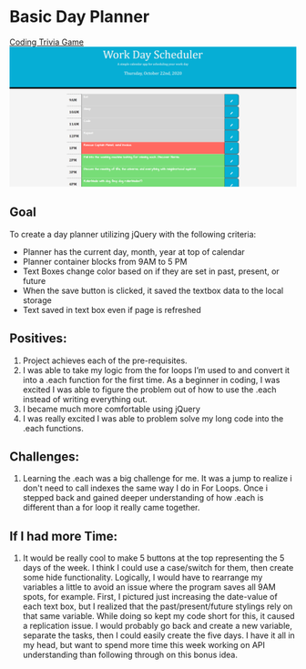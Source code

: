 # Basic Day Planner

[Coding Trivia Game ](https://ewager1.github.io/Basic-Day-Planner/)
![Website Demo Picture](./Assets/demoPic.png)

## Goal

To create a day planner utilizing jQuery with the following criteria:

- Planner has the current day, month, year at top of calendar
- Planner container blocks from 9AM to 5 PM
- Text Boxes change color based on if they are set in past, present, or future
- When the save button is clicked, it saved the textbox data to the local storage
- Text saved in text box even if page is refreshed

## Positives:

1. Project achieves each of the pre-requisites.
2. I was able to take my logic from the for loops I’m used to and convert it into a .each function for
   the first time. As a beginner in coding, I was excited I was able to figure the problem out of how to
   use the .each instead of writing everything out.
3. I became much more comfortable using jQuery
4. I was really excited I was able to problem solve my long code into the .each functions.

## Challenges:

1. Learning the .each was a big challenge for me. It was a jump to realize i don't need to call indexes
   the same way I do in For Loops. Once i stepped back and gained deeper understanding of how .each is
   different than a for loop it really came together.

## If I had more Time:

1.  It would be really cool to make 5 buttons at the top representing the 5 days of the week. I think I could use
    a case/switch for them, then create some hide functionality. Logically, I would have to rearrange my variables
    a little to avoid an issue where the program saves all 9AM spots, for example. First, I pictured just increasing
    the date-value of each text box, but I realized that the past/present/future stylings rely on that same variable. While doing so kept my code short for this, it caused a replication issue. I would probably go back
    and create a new variable, separate the tasks, then I could easily create the five days. I have it all in my head, but want to spend more time this week working on API understanding than following through on this bonus idea.
